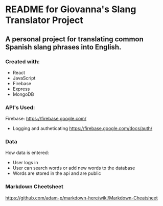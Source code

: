 # README for Giovanna's Slang Translator Project

## A personal project for translating common Spanish slang phrases into English. 

### Created with:
- React
- JavaScript
- Firebase
- Express
- MongoDB


### API's Used:
Firebase: <https://firebase.google.com/>
- Logging and autheticating <https://firebase.google.com/docs/auth/>


### Data

How data is entered:

- User logs in
- User can search words or add new words to the database
- Words are stored in the api and are public


### Markdown Cheetsheet
<https://github.com/adam-p/markdown-here/wiki/Markdown-Cheatsheet>